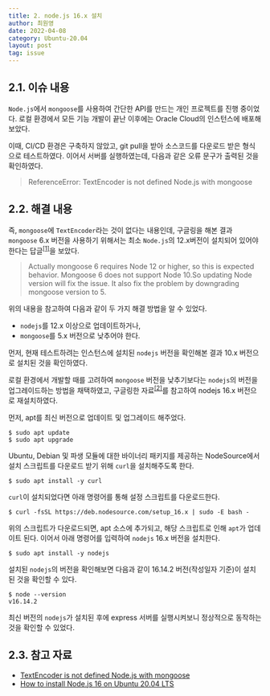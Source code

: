 ```yaml
---
title: 2. node.js 16.x 설치
author: 최원영
date: 2022-04-08
category: Ubuntu-20.04
layout: post
tag: issue
---
```


## 2.1. 이슈 내용

`Node.js`에서 `mongoose`를 사용하여 간단한 API를 만드는 개인 프로젝트를 진행 중이었다. 로컬 환경에서 모든 기능 개발이 끝난 이후에는 Oracle Cloud의 인스턴스에 배포해보았다.

이때, CI/CD 환경은 구축하지 않았고, git pull을 받아 소스코드를 다운로드 받은 형식으로 테스트하였다. 이어서 서버를 실행하였는데, 다음과 같은 오류 문구가 출력된 것을 확인하였다.

> ReferenceError: TextEncoder is not defined Node.js with mongoose

## 2.2. 해결 내용

즉, `mongoose`에 `TextEncoder`라는 것이 없다는 내용인데, 구글링을 해본 결과 `mongoose` 6.x 버전을 사용하기 위해서는 최소 `Node.js`의 12.x버전이 설치되어 있어야 한다는 답글<sup>[[1]](#1)</sup>을 보았다.

> Actually mongoose 6 requires Node 12 or higher, so this is expected behavior. Mongoose 6 does not support Node 10.So updating Node version will fix the issue. It also fix the problem by downgrading mongoose version to 5.

위의 내용을 참고하여 다음과 같이 두 가지 해결 방법을 알 수 있었다.

- `nodejs`를 12.x 이상으로 업데이트하거나,
- `mongoose`를 5.x 버전으로 낮추어야 한다.

먼저, 현재 테스트하려는 인스턴스에 설치된 `nodejs` 버전을 확인해본 결과 10.x 버전으로 설치된 것을 확인하였다.

로컬 환경에서 개발할 때를 고려하여 `mongoose` 버전을 낮추기보다는 `nodejs`의 버전을 업그레이드하는 방법을 채택하였고, 구글링한 자료<sup>[[2]](#2)</sup>를 참고하여 nodejs 16.x 버전으로 재설치하였다.

먼저, apt를 최신 버전으로 업데이트 및 업그레이드 해주었다.

```
$ sudo apt update
$ sudo apt upgrade
```

Ubuntu, Debian 및 파생 모듈에 대한 바이너리 패키지를 제공하는 NodeSource에서 설치 스크립트를 다운로드 받기 위해 `curl`을 설치해주도록 한다.

```
$ sudo apt install -y curl
```

`curl`이 설치되었다면 아래 명령어를 통해 설정 스크립트를 다운로드한다.

```
$ curl -fsSL https://deb.nodesource.com/setup_16.x | sudo -E bash -
```

위의 스크립트가 다운로드되면, apt 소스에 추가되고, 해당 스크립트로 인해 `apt`가 업데이트 된다. 이어서 아래 명령어를 입력하여 `nodejs` 16.x 버전을 설치한다.

```
$ sudo apt install -y nodejs
```

설치된 `nodejs`의 버전을 확인해보면 다음과 같이 16.14.2 버전(작성일자 기준)이 설치된 것을 확인할 수 있다.

```
$ node --version
v16.14.2
```

최신 버전의 `nodejs`가 설치된 후에 express 서버를 실행시켜보니 정상적으로 동작하는 것을 확인할 수 있었다.

## 2.3. 참고 자료

<ul>
  <li id="1">
  <a href="https://reddit.fun/109148/referenceerror-textencoder-not-defined-node-with-mongoose" target="_blank">TextEncoder is not defined Node.js with mongoose</a>
  </li>
  <li id="2">
  <a href="https://joshtronic.com/2021/05/09/how-to-install-nodejs-16-on-ubuntu-2004-lts/" target="_blank">How to install Node.js 16 on Ubuntu 20.04 LTS</a>
  </li>
</ul>
